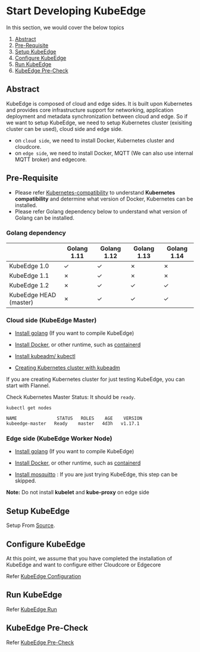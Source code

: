 # Start Developing KubeEdge

In this section, we would cover the below topics

1. [Abstract](#Abstract)
2. [Pre-Requisite](#pre-requisite)
3. [Setup KubeEdge](#setup-kubeEdge)
4. [Configure KubeEdge](#configure-kubeEdge)
5. [Run KubeEdge](#run-kubeedge)
6. [KubeEdge Pre-Check](#kubeedge-pre-check)

## Abstract

KubeEdge is composed of cloud and edge sides. It is built upon Kubernetes and provides core infrastructure support for networking, application deployment and metadata synchronization between cloud and edge. So if we want to setup KubeEdge, we need to setup Kubernetes cluster (exisiting cluster can be used), cloud side and edge side.

+ on `cloud side`, we need to install Docker, Kubernetes cluster and cloudcore.
+ on `edge side`, we need to install Docker, MQTT (We can also use internal MQTT broker) and edgecore.

## Pre-Requisite

+ Please refer [Kubernetes-compatibility](https://github.com/kubeedge/kubeedge#kubernetes-compatibility) to understand **Kubernetes compatibility** and determine what version of Docker, Kubernetes can be installed.
+ Please refer Golang dependency below to understand what version of Golang can be installed.

### Golang dependency

|                         | Golang 1.11     | Golang 1.12     | Golang 1.13     | Golang 1.14     |
|-------------------------|-----------------|-----------------|-----------------|-----------------|
| KubeEdge 1.0            | ✓               | ✓               | ✗               | ✗               |
| KubeEdge 1.1            | ✗               | ✓               | ✗               | ✗               |
| KubeEdge 1.2            | ✗               | ✓               | ✓               | ✓               |
| KubeEdge HEAD (master)  | ✗               | ✓               | ✓               | ✓               |

### Cloud side (KubeEdge Master)

+ [Install golang](https://golang.org/dl/) (If you want to compile KubeEdge)

+ [Install Docker](https://docs.docker.com/install/), or other runtime, such as [containerd](https://github.com/containerd/containerd)

+ [Install kubeadm/ kubectl](https://kubernetes.io/docs/setup/independent/install-kubeadm/)

+ [Creating Kubernetes cluster with kubeadm](<https://kubernetes.io/docs/setup/independent/create-cluster-kubeadm/>)

If you are creating Kubernetes cluster for just testing KubeEdge, you can start with Flannel.

Check Kubernetes Master Status: It should be `ready`.

```shell
kubectl get nodes

NAME               STATUS   ROLES    AGE    VERSION
kubeedge-master   Ready    master   4d3h   v1.17.1
```

### Edge side (KubeEdge Worker Node)

+ [Install golang](https://golang.org/dl/) (If you want to compile KubeEdge)

+ [Install Docker](https://docs.docker.com/install/), or other runtime, such as [containerd](https://github.com/containerd/containerd)

+ [Install mosquitto](https://mosquitto.org/download/) : If you are just trying KubeEdge, this step can be skipped.

**Note:** Do not install **kubelet** and **kube-proxy** on edge side

## Setup KubeEdge

Setup From [Source](kubeedge_install_source.md).

## Configure KubeEdge

At this point, we assume that you have completed the installation of KubeEdge and want to configure either Cloudcore or Edgecore

Refer [KubeEdge Configuration](kubeedge_configure.md)

## Run KubeEdge

Refer [KubeEdge Run](kubeedge_run.md)

## KubeEdge Pre-Check

Refer [KubeEdge Pre-Check](kubeedge_precheck.md)
